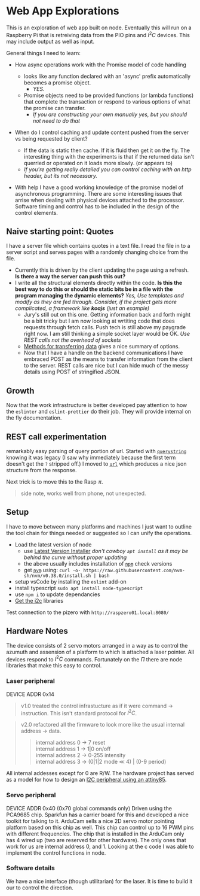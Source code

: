 # Web App Explorations

This is an exploration of web app built on node. Eventually this will run on a Raspberry Pi that is retreiving data from
the PIO pins and $I^2C$ devices.  This may include output as well as input.

General things I need to learn:
  - How async operations work with the Promise model of code handling
    - looks like any function declared with an 'async' prefix automatically becomes a promise object.
      - *YES.*
    - Promise objects need to be provided functions (or lambda functions) that complete the transaction or respond to various options of what the promise can transfer.
      - *If you are constructing your own manually yes, but you should not need to do that*
  - When do I control caching and update content pushed from the server vs being requested by client?
    - If the data is static then cache. If it is fluid then get it on the fly.  The interesting thing with the experiments is that if the returned data isn't querried or operated on it loads more slowly. (or appears to)
    - *If you're getting really detailed you can control caching with an http header, but its not necessary.*

  - With help I have a good working knowledge of the promise model of asynchronous programming. There are some interesting issues that arrise when dealing with physical devices attached to the processor. Software timing  and control has to be included in the design of the control elements.

## Naive starting point: Quotes
I have a server file which contains quotes in a text file. I read the file in to a server script and serves pages with a randomly changing choice from the file.
  - Currently this is driven by the client updating the page using a refresh. **Is there a way the server can push this out?**
  - I write all the structural elements directly within the code. **Is this the best way to do this or should the static bits be in a file with the program managing the dynamic elements?** *Yes, Use templates and modify as they are fed through. Consider, if the project gets more complicated, a framework like **koajs** (just an example)*
    - Jury's still out on this one. Getting information back and forth might be a bit tricky but I am now looking at wrtiting code that does requests through fetch calls.  Push tech is still above my paygrade right now.  I am still thinking a simple socket layer would be OK. *Use REST calls not the overhead of sockets*
    - [Methods for transferring data](https://www.c-sharpcorner.com/UploadFile/suthish_nair/different-ways-to-pass-data-between-web-forms/) gives a nice summary of options.
    - Now that I have a handle on the backend communications I have embraced POST as the means to transfer information from the client to the server. REST calls are nice but I can hide much of the messy details using POST of stringified JSON.

## Growth
Now that the work infrastructure is better developed pay attention to how the `eslinter` and `eslint-prettier` do their job. They will provide internal on the fly documentation.

## REST call experimentation
remarkably easy parsing of query portion of url. Started with <abbr title="import * as querystring from 'node:querystring';">`querystring`</abbr> knowing it was legacy (I saw why immediately because the first term doesn't get the `?` stripped off.)  I moved to <abbr title="import * as url from 'node:url';">`url`</abbr> which produces a nice json structure from the response.

Next trick is to move this to the Rasp $\!\pi$.
> side note, works well from phone, not unexpected.

## Setup
I have to move between many platforms and machines I just want to outline the tool chain for things needed or suggested so I can unify the operations.
  - Load the latest version of node
    - use [Latest Version Installer](https://github.com/nodesource/distributions/blob/master/README.md#debinstall) *don't cowboy `apt install` as it may be behind the curve without proper updating*
    - the above usually includes installation of <abbr title="node package installer">`npm`</abbr>  check versions
    - get <abbr title="node version manager">`nvm`</abbr> using: `curl -o- https://raw.githubusercontent.com/nvm-sh/nvm/v0.38.0/install.sh | bash`
  - setup vsCode by installing the `eslint` add-on
  - install typescript `sudo apt install node-typescript`
  - use `npm i` to update dependancies
  - [Get the i2c](https://www.npmjs.com/package/i2c) libraries

Test connection to the pizero with `http://raspzero01.local:8080/`

## Hardware Notes
The device consists of 2 servo motors arranged in a way as to control the azumuth and assension of a platform to which is attached a laser pointer. All devices respond to $I^2C$ commands. Fortunately on the $\Pi$ there are node libraries that make this easy to control.

### **Laser peripheral**
DEVICE ADDR 0x14
>  v1.0 treated the control infrastucture as if it were command $\rightarrow$ instruction. This isn't standard protocol for $I^2C$.

>  v2.0 refactored all the firmware to look more like the usual internal address $\rightarrow$ data.
>> internal address 0 $\rightarrow$ 7 reset<br/>
>> internal address 1 $\rightarrow$ 1|0 on/off<br/>
>> internal address 2 $\rightarrow$ 0-255 intensity<br/>
>> internal address 3 $\rightarrow$ (0|1|2 mode $\ll$ 4) | (0-9 period)

All internal addesses except for 0 are R/W. The hardware project has served as a model for how to design an [I2C peripheral using an attiny85](https://github.com/pbeeken/attiny-I2CPeripheral).

### **Servo peripheral**
DEVICE ADDR 0x40 (0x70 global commands only)
Driven using the PCA9685 chip. Sparkfun has a carrier board for this and developed a nice toolkit for talking to it.  ArduCam sells a nice 2D servo motor pointing platform based on this chip as well. This chip can control up to 16 PWM pins with different frequencies.  The chip that is installed in the ArduCam only has 4 wired up (two are reserved for other hardware).  The only ones that work for us are internal address 0, and 1.  Looking at the c code I was able to implement the control functions in node.

### **Software details**
We have a nice interface (though utilitarian) for the laser. It is time to build it our to control the direction.
